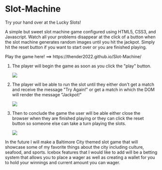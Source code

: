<h1>Slot-Machine</h1>

<heading>Try your hand over at the Lucky Slots!</heading>

<p>A simple but sweet slot machine game configured using HTML5, CSS3, and Javascript. Watch all your problems disappear at the click of a button when the slot machine generates random images until you hit the jackpot. Simply hit the reset button if you want to start over or you are finished playing.</p>

<p>Play the game here! ==> https://thender2022.github.io/Slot-Machine/</p>

<ol>
<li><p>The player will begin the game as soon as you click the "play" button.</p></li>

<a href="https://lh3.googleusercontent.com/UHtxqXzWY58b5jgyhSSwcoE4Exr9o34vj6sHqqy2CG9l9BaCTXXHEajwwJ_5CQBVyMHJbogrskuhAFmsU0rqcgzlGtg4pF_9hFGHOaedEBif_XwHH6gSBdeYqdL6c41_XgQRGLFy=w2400?source=screenshot.guru"> <img src="https://lh3.googleusercontent.com/UHtxqXzWY58b5jgyhSSwcoE4Exr9o34vj6sHqqy2CG9l9BaCTXXHEajwwJ_5CQBVyMHJbogrskuhAFmsU0rqcgzlGtg4pF_9hFGHOaedEBif_XwHH6gSBdeYqdL6c41_XgQRGLFy=w600-h315-p-k" /> </a>

<li><p>The player will be able to run the slot until they either don't get a match and receive the message "Try Again!" or get a match in which the DOM will render the message "Jackpot!"</p></li>

<a href="https://lh3.googleusercontent.com/_NG2m94PEZhPC3p4zDBk5fmPPfasJcGlnzNPDp7nEnhwWGonxbYppym_S7IFJ_OVTlC8kncg5eV8lhJVFHZmb8m_gVIRx8g8LISxkpL5DaaV-TTHRsfOqj2rTtW8eyV4vZguNkVF=w2400?source=screenshot.guru"> <img src="https://lh3.googleusercontent.com/_NG2m94PEZhPC3p4zDBk5fmPPfasJcGlnzNPDp7nEnhwWGonxbYppym_S7IFJ_OVTlC8kncg5eV8lhJVFHZmb8m_gVIRx8g8LISxkpL5DaaV-TTHRsfOqj2rTtW8eyV4vZguNkVF=w600-h315-p-k" /> </a>

<li><p>Then to conclude the game the user will be able either close the browser when they are finished playing or they can click the reset button so someone else can take a turn playing the slots.</p></li>

<a href="https://lh3.googleusercontent.com/3PQasdzax5GwHmxOEGIabktTWMppDwz4AyA6ARUqjgFN4G-S543Xd3Jnc_0gxgK12-BuYQBDSlO9M6qtb3LR9CFBuWQvQQVHAEYD2pMVK7qUhn6CiTvLBbhX8K0j4Zs071-ihpIl=w2400?source=screenshot.guru"> <img src="https://lh3.googleusercontent.com/3PQasdzax5GwHmxOEGIabktTWMppDwz4AyA6ARUqjgFN4G-S543Xd3Jnc_0gxgK12-BuYQBDSlO9M6qtb3LR9CFBuWQvQQVHAEYD2pMVK7qUhn6CiTvLBbhX8K0j4Zs071-ihpIl=w600-h315-p-k" /> </a>
</ol>

<p>In the future I will make a Baltimore City themed slot game that will showcase some of my favorite things about the city including culture, seafood, and sports. Icebox features that I would like to add will be a betting system that allows you to place a wager as well as creating a wallet for you to hold your winnings and current amount you can wager.</p>


